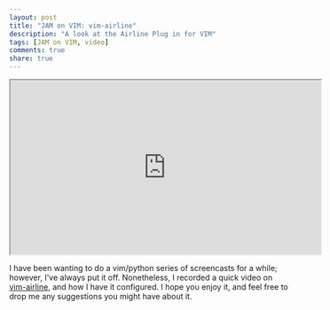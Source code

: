 ```yaml
---
layout: post
title: "JAM on VIM: vim-airline"
description: "A look at the Airline Plug in for VIM"
tags: [JAM on VIM, video]
comments: true
share: true
---
```


<iframe width="560" height="315" src="http://www.youtube.com/embed/hQbWoVj3WZ4"> </iframe>

I have been wanting to do a vim/python series of screencasts for a while;
however, I've always put it off.  Nonetheless, I recorded a quick video on
[vim-airline](https://github.com/bling/vim-airline), and how I have it
configured.  I hope you enjoy it, and feel free to drop me any suggestions you
might have about it.
